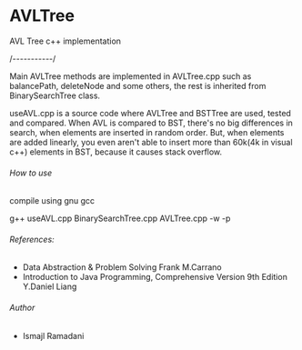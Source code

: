 # AVLTree
AVL Tree c++ implementation

/*-----------*/

Main AVLTree methods are implemented in AVLTree.cpp such as balancePath, deleteNode and some others,
the rest is inherited from BinarySearchTree class.

useAVL.cpp is a source code where AVLTree and BSTTree are used, tested and compared.
When AVL is compared to BST, there's no big differences in search, when elements are inserted in random order.
But, when elements are added linearly, you even aren't able to insert more than 60k(4k in visual c++) elements in BST, because
it causes stack overflow.

###### How to use

compile using gnu gcc

  g++ useAVL.cpp BinarySearchTree.cpp AVLTree.cpp -w -p


###### References:

- Data Abstraction & Problem Solving Frank M.Carrano
- Introduction to Java Programming, Comprehensive Version 9th Edition Y.Daniel Liang

###### Author
- Ismajl Ramadani
